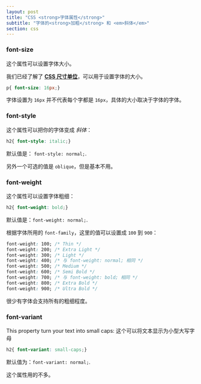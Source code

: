```yaml
---
layout: post
title: "CSS <strong>字体属性</strong>"
subtitle: "字体的<strong>加粗</strong> 和 <em>斜体</em>"
section: css
---
```


### font-size

这个属性可以设置字体大小。

我们已经了解了 **[CSS 尺寸单位](/css-size-units.html)**，可以用于设置字体的大小。

```css
p{ font-size: 16px;}
```

字体设置为 `16px` 并不代表每个字都是 `16px`，具体的大小取决于字体的字体。

### font-style

这个属性可以把你的字体变成 _斜体_：

```css
h2{ font-style: italic;}
```

默认值是： `font-style: normal;`.

另外一个可选的值是 `oblique`，但是基本不用。

### font-weight

这个属性可以设置字体粗细：


```css
h2{ font-weight: bold;}
```

默认值是：`font-weight: normal;`.


根据字体所用的 `font-family`，这里的值可以设置成 `100` 到 `900`：

```css
font-weight: 100; /* Thin */
font-weight: 200; /* Extra Light */
font-weight: 300; /* Light */
font-weight: 400; /* 与 font-weight: normal; 相同 */
font-weight: 500; /* Medium */
font-weight: 600; /* Semi Bold */
font-weight: 700; /* 与 font-weight: bold; 相同 */
font-weight: 800; /* Extra Bold */
font-weight: 900; /* Ultra Bold */
```


很少有字体会支持所有的粗细程度。


### font-variant

This property turn your text into small caps:
这个可以将文本显示为小型大写字母

```css
h2{ font-variant: small-caps;}
```

默认值为：`font-variant: normal;`.

这个属性用的不多。
